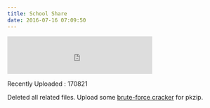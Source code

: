 ```yaml
---
title: School Share
date: 2016-07-16 07:09:50
---
```


<iframe frameborder="no" border="0" marginwidth="0" marginheight="0" width=330 height=86 src="http://music.163.com/outchain/player?type=2&id=31445554&auto=1&height=66"></iframe>

Recently Uploaded : 170821

Deleted all related files.
Upload some [brute-force cracker](/asset_files/zipcracker-bruteforce-real.rar) for pkzip.